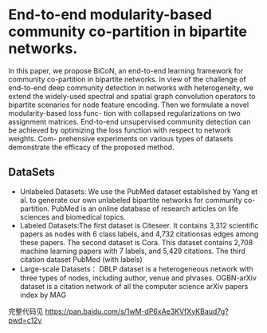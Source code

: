 # End-to-end modularity-based community co-partition in bipartite networks.
In this paper, we propose BiCoN, an end-to-end learning framework
for community co-partition in bipartite networks. In view of the
challenge of end-to-end deep community detection in networks
with heterogeneity, we extend the widely-used spectral and spatial
graph convolution operators to bipartite scenarios for node feature
encoding. Then we formulate a novel modularity-based loss func-
tion with collapsed regularizations on two assignment matrices.
End-to-end unsupervised community detection can be achieved by
optimizing the loss function with respect to network weights. Com-
prehensive experiments on various types of datasets demonstrate
the efficacy of the proposed method.

## DataSets 

* Unlabeled Datasets: We use the PubMed dataset established
by Yang et al. to generate our own unlabeled bipartite networks for community co-partition. PubMed is an online database of research articles on life sciences and biomedical topics. 
* Labeled Datasets:The first dataset is Citeseer. It contains 3,312 scientific papers as nodes with 6 class labels, and 4,732 citationsas edges among these papers. The second dataset is Cora. This dataset contains 2,708 machine learning papers with 7 labels, and 5,429 citations.  The third citation dataset PubMed (with labels) 
* Large-scale Datasets：  DBLP dataset is a heterogeneous network with three types of nodes, including author, venue and phrases. OGBN-arXiv dataset is a citation network of all the computer science arXiv papers index by MAG

完整代码见 https://pan.baidu.com/s/1wM-dP6xAe3KVfXyKBaud7g?pwd=c12v